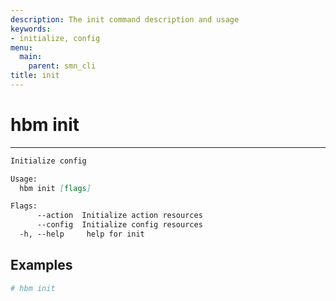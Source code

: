 ```yaml
---
description: The init command description and usage
keywords:
- initialize, config
menu:
  main:
    parent: smn_cli
title: init
---
```


# hbm init
***

```markdown
Initialize config

Usage:
  hbm init [flags]

Flags:
      --action  Initialize action resources
      --config  Initialize config resources
  -h, --help     help for init
```

## Examples

```bash
# hbm init
```
